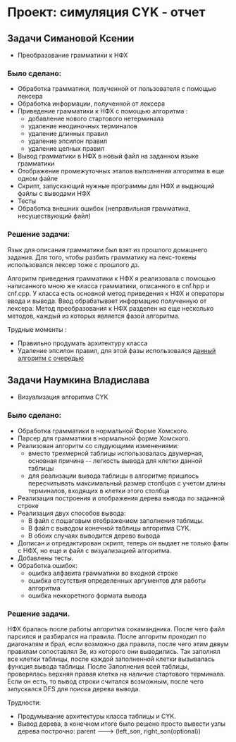 # Проект: симуляция CYK - отчет
## Задачи Симановой Ксении

- Преобразование грамматики к НФХ 

### Было сделано:
* Обработка грамматики, полученной от пользователя с помощью лексера 
* Обработка информации, полученной от лексера
* Приведение грамматики к НФХ с помощью алгоритма :
    + добавление нового стартового нетерминала
    + удаление неодиночных терминалов
    + удаление длинных правил
    + удаление эпсилон правил
    + удаление цепных правил
* Вывод грамматики в НФХ в новый файл на заданном языке грамматики
* Отображение промежуточных этапов выполнения алгоритма в еще одном файле
* Скрипт, запускающий нужные программы для НФХ и выдающий файлы с выводами НФХ
* Тесты
* Обработка внешних ошибок (неправильная грамматика, несуществующий файл)

### Решение задачи: 
Язык для описания грамматики был взят из прошлого домашнего задания. Для того, чтобы разбить грамматику на лекс-токены использовался лексер тоже с прошлого дз. 

Алгоритм приведения грамматики к НФХ я реализовала с помощью написанного мною же класса грамматики, описанного в cnf.hpp  и cnf.cpp. У класса есть основной метод приведения к НФХ и операторы ввода и вывода. Ввод обрабатывает информацию полученную от лексера. Метод преобразования к НФХ разделен на еще несколько методов, каждый из которых является фазой алгоритма. 

Трудные моменты : 
* Правильно продумать архитектуру класса
* Удаление эпсилон правил, для этой фазы использовался [данный алгоритм с очередью](https://neerc.ifmo.ru/wiki/index.php?title=%D0%A3%D0%B4%D0%B0%D0%BB%D0%B5%D0%BD%D0%B8%D0%B5_eps-%D0%BF%D1%80%D0%B0%D0%B2%D0%B8%D0%BB_%D0%B8%D0%B7_%D0%B3%D1%80%D0%B0%D0%BC%D0%BC%D0%B0%D1%82%D0%B8%D0%BA%D0%B8)


## Задачи Наумкина Владислава
- Визуализация алгоритма CYK

### Было сделано:
* Обработка грамматики в нормальной Форме Хомского.
* Парсер для грамматики в нормальной форме Хомского.
* Реализован алгоритм со слудующими изменениями:
    + вместо трехмерной таблицы использовалась двумерная, основная причина -- легкость вывода для клетки данной таблицы
    + для реализации вывода таблицы в алгоритме пришлось пересчитывать максимальный размер столбцов с учетом длины терминалов, входящих в клетки этого столбца
* Реализация построения и отображения дерева вывода по заданной строке
* Реализация двух способов вывода:
    + В файл с пошаговым отображением заполнения таблицы.
    + В файл с выводом конечной таблицы алгоритма CYK. 
    + В обоих случаях выводится дерево вывода
* Дописан и отредактирован скрипт, теперь он выдает не только фалы с НФХ, но еще и файл с визуализацией алгоритма.
* Добавлены тесты.
* Обработка ошибок:
    + ошибка алфавита грамматики во входной строке
    + ошибка отсутствия определенных аргументов для работы алгоритма
    + ошибка неккоретного формата вывода

### Решение задачи.
НФХ бралась после работы алгоритма сокамандника. После чего файл парсился и разбирался на правила. После алгоритм проходил по диагоналям и брал, если возможно два правила, после чего этим дввум правилам сопоставлял 3е, из которого они выводились. Так заполнял все клетки таблицы, после каждой заполненной клетки вызывалась функция вывода таблицы. После Заполнения всей таблицы, проверялась верхняя правая клетка на наличие стартового терминала. Если он есть, то вывод строки считался возможным, после чего запускался DFS для поиска дерева вывода.

Трудности:
* Продумывание архитектуры класса таблицы и CYK.
* Вывод дерева, в конечном итоге было решено просто вывести узлы дерева построчно: parent ---> (left_son, right_son(optional))